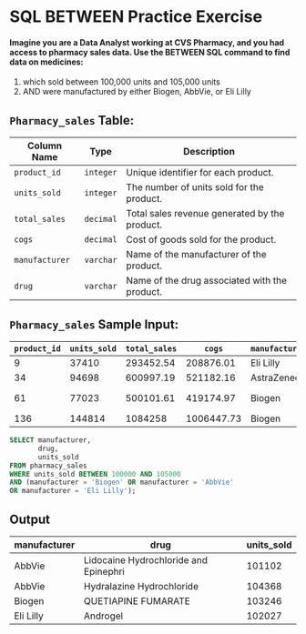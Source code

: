 # SQL BETWEEN Practice Exercise

#### Imagine you are a Data Analyst working at CVS Pharmacy, and you had access to pharmacy sales data. Use the BETWEEN SQL command to find data on medicines:

1. which sold between 100,000 units and 105,000 units
2. AND were manufactured by either Biogen, AbbVie, or Eli Lilly


## `Pharmacy_sales` Table:


| Column Name   | Type      | Description                                                          |
|---------------|-----------|----------------------------------------------------------------------|
| `product_id`  | `integer` | Unique identifier for each product.                                  |
| `units_sold`  | `integer` | The number of units sold for the product.                            |
| `total_sales` | `decimal` | Total sales revenue generated by the product.                        |
| `cogs`        | `decimal` | Cost of goods sold for the product.                                  |
| `manufacturer`| `varchar` | Name of the manufacturer of the product.                             |
| `drug`        | `varchar` | Name of the drug associated with the product.                        |

## `Pharmacy_sales` Sample Input:


| `product_id` | `units_sold` | `total_sales` | `cogs`    | `manufacturer` | `drug`           |
|--------------|--------------|---------------|-----------|----------------|------------------|
| 9            | 37410        | 293452.54     | 208876.01 | Eli Lilly      | Zyprexa          |
| 34           | 94698        | 600997.19     | 521182.16 | AstraZeneca    | Surmontil        |
| 61           | 77023        | 500101.61     | 419174.97 | Biogen         | Varicose Relief  |
| 136          | 144814       | 1084258       | 1006447.73| Biogen         | Burkhart         |


```sql
SELECT manufacturer,
       drug,
       units_sold
FROM pharmacy_sales
WHERE units_sold BETWEEN 100000 AND 105000
AND (manufacturer = 'Biogen' OR manufacturer = 'AbbVie' 
OR manufacturer = 'Eli Lilly');
```

## Output

| manufacturer | drug                                  | units_sold |
|--------------|---------------------------------------|------------|
| AbbVie       | Lidocaine Hydrochloride and Epinephri | 101102     |
| AbbVie       | Hydralazine Hydrochloride             | 104368     |
| Biogen       | QUETIAPINE FUMARATE                   | 103246     |
| Eli Lilly    | Androgel                              | 102027     |


